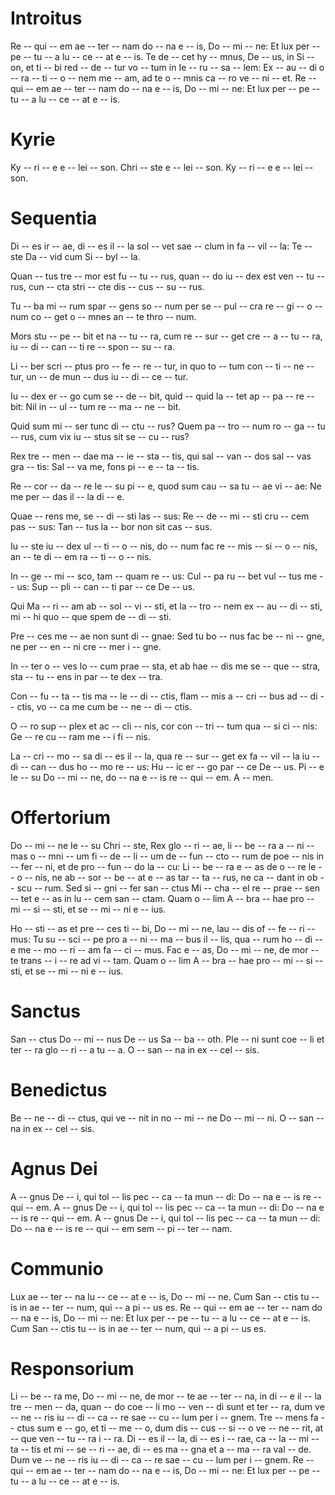 # Introitus

Re -- qui -- em ae -- ter -- nam do -- na e -- is, Do -- mi -- ne:
Et lux per -- pe -- tu -- a lu -- ce -- at e -- is.
Te de -- cet hy -- mnus, De -- us, in Si -- on,
et ti -- bi red -- de -- tur vo -- tum in Ie -- ru -- sa -- lem:
Ex -- au -- di o -- ra -- ti -- o -- nem me -- am,
ad te o -- mnis ca -- ro ve -- ni -- et.
Re -- qui -- em ae -- ter -- nam do -- na e -- is, Do -- mi -- ne:
Et lux per -- pe -- tu -- a lu -- ce -- at e -- is.


# Kyrie

Ky -- ri -- e e -- lei -- son.
Chri -- ste e -- lei -- son.
Ky -- ri -- e e -- lei -- son.


# Sequentia

Di -- es ir -- ae, di -- es il -- la
sol -- vet sae -- clum in fa -- vil -- la:
Te -- ste Da -- vid cum Si -- byl -- la.

Quan -- tus tre -- mor est fu -- tu -- rus,
quan -- do iu -- dex est ven -- tu -- rus,
cun -- cta stri -- cte dis -- cus -- su -- rus.

Tu -- ba mi -- rum spar -- gens so -- num
per se -- pul -- cra re -- gi -- o -- num
co -- get o -- mnes an -- te thro -- num.

Mors stu -- pe -- bit et na -- tu -- ra,
cum re -- sur -- get cre -- a -- tu -- ra,
iu -- di -- can -- ti re -- spon -- su -- ra.

Li -- ber scri -- ptus pro -- fe -- re -- tur,
in quo to -- tum con -- ti -- ne -- tur,
un -- de mun -- dus iu -- di -- ce -- tur.

Iu -- dex er -- go cum se -- de -- bit,
quid -- quid la -- tet ap -- pa -- re -- bit:
Nil in -- ul -- tum re -- ma -- ne -- bit.

Quid sum mi -- ser tunc di -- ctu -- rus?
Quem pa -- tro -- num ro -- ga -- tu -- rus,
cum vix iu -- stus sit se -- cu -- rus?

Rex tre -- men -- dae ma -- ie -- sta -- tis,
qui sal -- van -- dos sal -- vas gra -- tis:
Sal -- va me, fons pi -- e -- ta -- tis.

Re -- cor -- da -- re Ie -- su pi -- e,
quod sum cau -- sa tu -- ae vi -- ae:
Ne me per -- das il -- la di -- e.

Quae -- rens me, se -- di -- sti las -- sus:
Re -- de -- mi -- sti cru -- cem pas -- sus:
Tan -- tus la -- bor non sit cas -- sus.

Iu -- ste iu -- dex ul -- ti -- o -- nis,
do -- num fac re -- mis -- si -- o -- nis,
an -- te di -- em ra -- ti -- o -- nis.

In -- ge -- mi -- sco, tam -- quam re -- us:
Cul -- pa ru -- bet vul -- tus me -- us:
Sup -- pli -- can -- ti par -- ce De -- us.

Qui Ma -- ri -- am ab -- sol -- vi -- sti,
et la -- tro -- nem ex -- au -- di -- sti,
mi -- hi quo -- que spem de -- di -- sti.

Pre -- ces me -- ae non sunt di -- gnae:
Sed tu bo -- nus fac be -- ni -- gne,
ne per -- en -- ni cre -- mer i -- gne.

In -- ter o -- ves lo -- cum prae -- sta,
et ab hae -- dis me se -- que -- stra,
sta -- tu -- ens in par -- te dex -- tra.

Con -- fu -- ta -- tis ma -- le -- di -- ctis,
flam -- mis a -- cri -- bus ad -- di -- ctis,
vo -- ca me cum be -- ne -- di -- ctis.

O -- ro sup -- plex et ac -- cli -- nis,
cor con -- tri -- tum qua -- si ci -- nis:
Ge -- re cu -- ram me -- i fi -- nis.

La -- cri -- mo -- sa di -- es il -- la,
qua re -- sur -- get ex fa -- vil -- la
iu -- di -- can -- dus ho -- mo re -- us:
Hu -- ic er -- go par -- ce De -- us.
Pi -- e Ie -- su Do -- mi -- ne,
do -- na e -- is re -- qui -- em. A -- men.


# Offertorium

Do -- mi -- ne Ie -- su Chri -- ste, Rex glo -- ri -- ae,
li -- be -- ra a -- ni -- mas o -- mni -- um fi -- de -- li -- um de -- fun -- cto -- rum
de poe -- nis in -- fer -- ni, et de pro -- fun -- do la -- cu:
Li -- be -- ra e -- as de o -- re le -- o -- nis,
ne ab -- sor -- be -- at e -- as tar -- ta -- rus,
ne ca -- dant in ob -- scu -- rum.
Sed si -- gni -- fer san -- ctus Mi -- cha -- el
re -- prae -- sen -- tet e -- as in lu -- cem san -- ctam.
Quam o -- lim A -- bra -- hae pro -- mi -- si -- sti, et se -- mi -- ni e -- ius.

Ho -- sti -- as et pre -- ces ti -- bi, Do -- mi -- ne,
lau -- dis of -- fe -- ri -- mus:
Tu su -- sci -- pe pro a -- ni -- ma -- bus il -- lis,
qua -- rum ho -- di -- e me -- mo -- ri -- am fa -- ci -- mus.
Fac e -- as, Do -- mi -- ne, de mor -- te trans -- i -- re ad vi -- tam.
Quam o -- lim A -- bra -- hae pro -- mi -- si -- sti, et se -- mi -- ni e -- ius.


# Sanctus

San -- ctus Do -- mi -- nus De -- us Sa -- ba -- oth.
Ple -- ni sunt coe -- li et ter -- ra glo -- ri -- a tu -- a.
O -- san -- na in ex -- cel -- sis.


# Benedictus

Be -- ne -- di -- ctus, qui ve -- nit in no -- mi -- ne Do -- mi -- ni.
O -- san -- na in ex -- cel -- sis.


# Agnus Dei

A -- gnus De -- i, qui tol -- lis pec -- ca -- ta mun -- di:
Do -- na e -- is re -- qui -- em.
A -- gnus De -- i, qui tol -- lis pec -- ca -- ta mun -- di:
Do -- na e -- is re -- qui -- em.
A -- gnus De -- i, qui tol -- lis pec -- ca -- ta mun -- di:
Do -- na e -- is re -- qui -- em sem -- pi -- ter -- nam.


# Communio

Lux ae -- ter -- na lu -- ce -- at e -- is, Do -- mi -- ne.
Cum San -- ctis tu -- is in ae -- ter -- num, qui -- a pi -- us es.
Re -- qui -- em ae -- ter -- nam do -- na e -- is, Do -- mi -- ne:
Et lux per -- pe -- tu -- a lu -- ce -- at e -- is.
Cum San -- ctis tu -- is in ae -- ter -- num, qui -- a pi -- us es.


# Responsorium

Li -- be -- ra me, Do -- mi -- ne, de mor -- te ae -- ter -- na,
in di -- e il -- la tre -- men -- da,
quan -- do coe -- li mo -- ven -- di sunt et ter -- ra,
dum ve -- ne -- ris iu -- di -- ca -- re sae -- cu -- lum per i -- gnem.
Tre -- mens fa -- ctus sum e -- go, et ti -- me -- o,
dum dis -- cus -- si -- o ve -- ne -- rit, at -- que ven -- tu -- ra i -- ra.
Di -- es il -- la, di -- es i -- rae,
ca -- la -- mi -- ta -- tis et mi -- se -- ri -- ae,
di -- es ma -- gna et a -- ma -- ra val -- de.
Dum ve -- ne -- ris iu -- di -- ca -- re sae -- cu -- lum per i -- gnem.
Re -- qui -- em ae -- ter -- nam do -- na e -- is, Do -- mi -- ne:
Et lux per -- pe -- tu -- a lu -- ce -- at e -- is.

